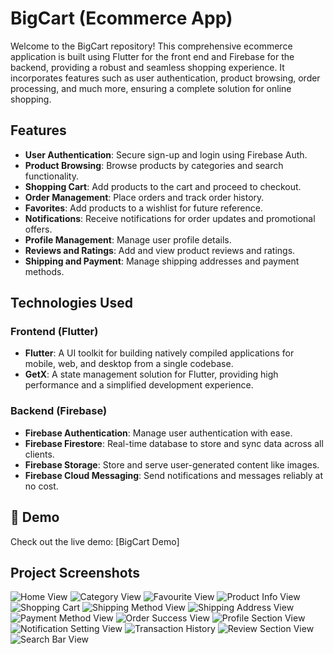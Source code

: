 # BigCart (Ecommerce App)

Welcome to the BigCart repository! This comprehensive ecommerce application is built using Flutter for the front end and Firebase for the backend, providing a robust and seamless shopping experience. It incorporates features such as user authentication, product browsing, order processing, and much more, ensuring a complete solution for online shopping.

## Features

- **User Authentication**: Secure sign-up and login using Firebase Auth.
- **Product Browsing**: Browse products by categories and search functionality.
- **Shopping Cart**: Add products to the cart and proceed to checkout.
- **Order Management**: Place orders and track order history.
- **Favorites**: Add products to a wishlist for future reference.
- **Notifications**: Receive notifications for order updates and promotional offers.
- **Profile Management**: Manage user profile details.
- **Reviews and Ratings**: Add and view product reviews and ratings.
- **Shipping and Payment**: Manage shipping addresses and payment methods.

## Technologies Used

### Frontend (Flutter)

- **Flutter**: A UI toolkit for building natively compiled applications for mobile, web, and desktop from a single codebase.
- **GetX**: A state management solution for Flutter, providing high performance and a simplified development experience.

### Backend (Firebase)

- **Firebase Authentication**: Manage user authentication with ease.
- **Firebase Firestore**: Real-time database to store and sync data across all clients.
- **Firebase Storage**: Store and serve user-generated content like images.
- **Firebase Cloud Messaging**: Send notifications and messages reliably at no cost.

## 🚀 Demo

Check out the live demo: [BigCart Demo]

## Project Screenshots

![Home View](https://i.postimg.cc/Vk5fbWkZ/Home-View.jpg)
![Category View](https://i.postimg.cc/fb9M8WXx/Category-View.jpg)
![Favourite View](https://i.postimg.cc/52Gx5QH4/Favourite-View.jpg)
![Product Info View](https://i.postimg.cc/wxVgfGtb/Product-Info-Ciew.jpg)
![Shopping Cart](https://i.postimg.cc/htHBQFwh/Shopping-Cart-View.jpg)
![Shipping Method View](https://i.postimg.cc/rwdTpyfv/Shipping-Method-View.jpg)
![Shipping Address View](https://i.postimg.cc/qMD006xs/Shipping-Address-View.jpg)
![Payment Method View](https://i.postimg.cc/NFptKKqw/Payment-Method-View.jpg)
![Order Success View](https://i.postimg.cc/XJ64mMct/Order-Sucess-View.jpg)
![Profile Section View](https://i.postimg.cc/cH70NDFC/Profile-Sec-View.jpg)
![Notification Setting View](https://i.postimg.cc/Kv0czHxg/Notification-Setting-View.jpg)
![Transaction History](https://i.postimg.cc/YSYw1nKR/Transaction-History-View.jpg)
![Review Section View](https://i.postimg.cc/T1RG2rs9/Review-Sec-View.jpg)
![Search Bar View](https://i.postimg.cc/153PLrwR/Search-Bar-View.jpg)

